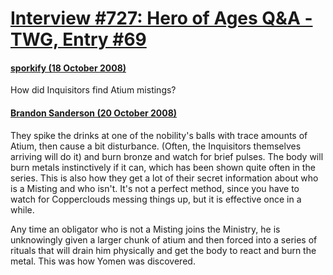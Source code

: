 # [Interview #727: Hero of Ages Q&A - TWG, Entry #69](https://www.theoryland.com/intvmain.php?i=727#69)

#### [sporkify (18 October 2008)](http://twg.17thshard.com/index.php?topic=6655.msg129282#msg129282)

How did Inquisitors find Atium mistings?

#### [Brandon Sanderson (20 October 2008)](http://twg.17thshard.com/index.php?topic=6655.msg129384#msg129384)

They spike the drinks at one of the nobility's balls with trace amounts of Atium, then cause a bit disturbance. (Often, the Inquisitors themselves arriving will do it) and burn bronze and watch for brief pulses. The body will burn metals instinctively if it can, which has been shown quite often in the series. This is also how they get a lot of their secret information about who is a Misting and who isn't. It's not a perfect method, since you have to watch for Copperclouds messing things up, but it is effective once in a while.

Any time an obligator who is not a Misting joins the Ministry, he is unknowingly given a larger chunk of atium and then forced into a series of rituals that will drain him physically and get the body to react and burn the metal. This was how Yomen was discovered.

